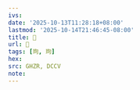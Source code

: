 ```yaml
---
ivs:
date: '2025-10-13T11:28:18+08:00'
lastmod: '2025-10-14T21:46:45-08:00'
title: 󰜝
url: 󰜝
tags: [玽, 玽]
hex: 
src: GHZR, DCCV
note:
---
```

